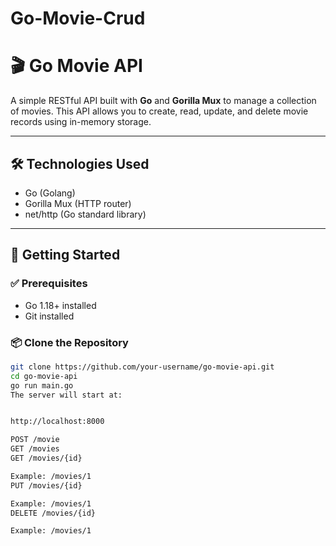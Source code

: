 # Go-Movie-Crud
# 🎬 Go Movie API

A simple RESTful API built with **Go** and **Gorilla Mux** to manage a collection of movies. This API allows you to create, read, update, and delete movie records using in-memory storage.

---

## 🛠 Technologies Used

- Go (Golang)
- Gorilla Mux (HTTP router)
- net/http (Go standard library)

---

## 🚀 Getting Started

### ✅ Prerequisites

- Go 1.18+ installed
- Git installed

### 📦 Clone the Repository

```bash
git clone https://github.com/your-username/go-movie-api.git
cd go-movie-api
go run main.go
The server will start at:


http://localhost:8000

POST /movie
GET /movies
GET /movies/{id}

Example: /movies/1
PUT /movies/{id}

Example: /movies/1
DELETE /movies/{id}

Example: /movies/1